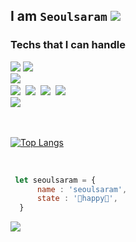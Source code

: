 
<!-- <img src="https://capsule-render.vercel.app/api?type=wave&color=auto&height=300&section=header&text=Fun%20wave&fontSize=90" /> -->
## I am `Seoulsaram` <a href="mailto:kasts91@naver.com"><img src="https://img.shields.io/badge/ContactMe-EA4335?style=flat-square&logo=Gmail&logoColor=white&link=kasts91@naver.com"/></a>

### Techs that I can handle
<p>
<img src="https://img.shields.io/badge/-Reactjs-red"/>&nbsp;<img src="https://img.shields.io/badge/-JavaScript(ES6)-red"/>&nbsp; <br/>
<img src="https://img.shields.io/badge/-NextJs-green"/>&nbsp; <br/>
<img src="https://img.shields.io/badge/-Redux-pink"/>&nbsp; 
<img src="https://img.shields.io/badge/-ReactQuery-pink"/>&nbsp; 
  <img src="https://img.shields.io/badge/-ReduxToolKit-pink"/>&nbsp;
  <img src="https://img.shields.io/badge/-TypeScript-orange"/>&nbsp;<br/>
  <img src="https://img.shields.io/badge/-Storybook-blue"/>&nbsp;
</p>
<br/>

  [![Top Langs](https://github-readme-stats.vercel.app/api/top-langs/?username=seoulsaram&layout=compact)](https://github.com/anuraghazra/github-readme-stats)
  
  
<!--   <a align="center" href="https://seoulsaram.github.io/portfolio/">go to seoulsaram site</a> -->
  

<br/>

  ```javascript
   let seoulsaram = {
        name : 'seoulsaram',
        state : '🌟happy🌟',
    }
  ```


<a href="https://hits.seeyoufarm.com"/><img src="https://hits.seeyoufarm.com/api/count/incr/badge.svg?url=https%3A%2F%2Fgithub.com%2F738seoulsaram"/></a>
